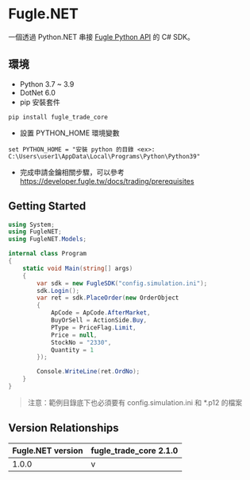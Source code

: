 # Fugle.NET

一個透過 Python.NET 串接 [Fugle Python API](https://github.com/fugle-dev/fugle-trade-python) 的 C# SDK。

## 環境
* Python 3.7 ~ 3.9
* DotNet 6.0
* pip 安裝套件
```
pip install fugle_trade_core
```
* 設置 PYTHON_HOME 環境變數
```
set PYTHON_HOME = "安裝 python 的目錄 <ex>: C:\Users\user1\AppData\Local\Programs\Python\Python39"
```
* 完成申請金鑰相關步驟，可以參考 https://developer.fugle.tw/docs/trading/prerequisites 

## Getting Started
```c#
using System;
using FugleNET;
using FugleNET.Models;

internal class Program
{
    static void Main(string[] args)
    {
        var sdk = new FugleSDK("config.simulation.ini");
        sdk.Login();
        var ret = sdk.PlaceOrder(new OrderObject
        {
            ApCode = ApCode.AfterMarket,
            BuyOrSell = ActionSide.Buy,
            PType = PriceFlag.Limit,
            Price = null,
            StockNo = "2330",
            Quantity = 1
        });

        Console.WriteLine(ret.OrdNo);
    }
}
```
> 注意：範例目錄底下也必須要有 config.simulation.ini 和 *.p12 的檔案

## Version Relationships
| Fugle.NET version | fugle_trade_core 2.1.0 |
|-------------------|-------------------------------|
|       1.0.0       |               v               |
